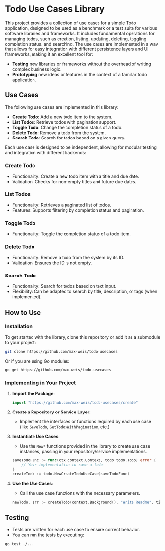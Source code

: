 # Todo Use Cases Library

This project provides a collection of use cases for a simple Todo application, designed to be used as a benchmark or a test suite for various software libraries and frameworks. 
It includes fundamental operations for managing todos, such as creation, listing, updating, deleting, toggling completion status, and searching. 
The use cases are implemented in a way that allows for easy integration with different persistence layers and UI frameworks, making it an excellent tool for:

- **Testing** new libraries or frameworks without the overhead of writing complex business logic.
- **Prototyping** new ideas or features in the context of a familiar todo application.

## Use Cases

The following use cases are implemented in this library:

- **Create Todo**: Add a new todo item to the system.
- **List Todos**: Retrieve todos with pagination support.
- **Toggle Todo**: Change the completion status of a todo.
- **Delete Todo**: Remove a todo from the system.
- **Search Todo**: Search for todos based on a given query.

Each use case is designed to be independent, allowing for modular testing and integration with different backends:

### Create Todo
- Functionality: Create a new todo item with a title and due date.
- Validation: Checks for non-empty titles and future due dates.

### List Todos
- Functionality: Retrieves a paginated list of todos.
- Features: Supports filtering by completion status and pagination.

### Toggle Todo
- Functionality: Toggle the completion status of a todo item.

### Delete Todo
- Functionality: Remove a todo from the system by its ID.
- Validation: Ensures the ID is not empty.

### Search Todo
- Functionality: Search for todos based on text input.
- Flexibility: Can be adapted to search by title, description, or tags (when implemented).

## How to Use

### Installation

To get started with the library, clone this repository or add it as a submodule to your project:

```sh
git clone https://github.com/max-weis/todo-usecases
```

Or if you are using Go modules:

```sh
go get https://github.com/max-weis/todo-usecases
```

### Implementing in Your Project

1. **Import the Package**:
   ```go
   import "https://github.com/max-weis/todo-usecases/create"
   ```

2. **Create a Repository or Service Layer**:
   - Implement the interfaces or functions required by each use case (like `SaveTodo`, `GetTodosWithPagination`, etc.)

3. **Instantiate Use Cases**:
   - Use the `New*` functions provided in the library to create use case instances, passing in your repository/service implementations.

   ```go
   saveTodoFunc := func(ctx context.Context, todo todo.Todo) error {
       // Your implementation to save a todo
   }
   createTodo := todo.NewCreateTodoUseCase(saveTodoFunc)
   ```

4. **Use the Use Cases**:
   - Call the use case functions with the necessary parameters.

   ```go
   newTodo, err := createTodo(context.Background(), "Write Readme", time.Now().Add(24*time.Hour))
   ```

## Testing

- Tests are written for each use case to ensure correct behavior.
- You can run the tests by executing:

```sh
go test ./...
```
